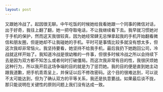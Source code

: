 ```yaml
---
layout: post
---
```


又跟她冷战了。起因很无聊。中午吃饭的时候她给我看她跟一个同事的微信对话，出于好奇，我往上翻了翻，她一把夺取电话，不让我继续看下去。我早就习惯她对于手机的保护，然而这天我很较真，因为她经常肆无忌惮拿起我的手机开始翻看微信和朋友圈，但是她却不让我碰她的手机。平时可是事情比较多就没有想太多，但这次我却非常恼火。我坚持要看，她坚持不给我手机，最后我扔下她跑回公司，冷战就这样开始了。我知道冷战是很幼稚的一件事，但很多时候冷战之所以会持续下去是因为双方都不知怎么或者何时打破僵局。而这次我非常有目的性，我很厌烦她这种行为，所以我开启这场争端的目的就是为了惩罚她。我的目的便是直到她主动跟我道歉，把手机乖乖呈上，并保证以后不修改密码。这个目的很难达到，可以说不太可能达到，但为了确认双方的平等关系，我还是执意要战。如果最后谈不拢，那只能说明在关键性的原则问题上我们没有达成一致。
